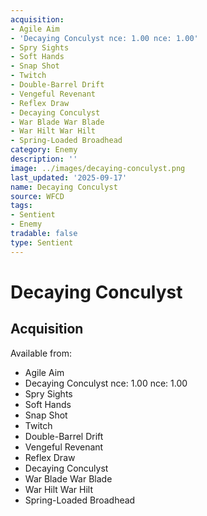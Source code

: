 ```yaml
---
acquisition:
- Agile Aim
- 'Decaying Conculyst nce: 1.00 nce: 1.00'
- Spry Sights
- Soft Hands
- Snap Shot
- Twitch
- Double-Barrel Drift
- Vengeful Revenant
- Reflex Draw
- Decaying Conculyst
- War Blade War Blade
- War Hilt War Hilt
- Spring-Loaded Broadhead
category: Enemy
description: ''
image: ../images/decaying-conculyst.png
last_updated: '2025-09-17'
name: Decaying Conculyst
source: WFCD
tags:
- Sentient
- Enemy
tradable: false
type: Sentient
---
```


# Decaying Conculyst

## Acquisition

Available from:
- Agile Aim
- Decaying Conculyst nce: 1.00 nce: 1.00
- Spry Sights
- Soft Hands
- Snap Shot
- Twitch
- Double-Barrel Drift
- Vengeful Revenant
- Reflex Draw
- Decaying Conculyst
- War Blade War Blade
- War Hilt War Hilt
- Spring-Loaded Broadhead

